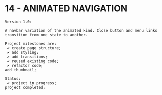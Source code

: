 # 14 - ANIMATED NAVIGATION

    Version 1.0:

    A navbar variation of the animated kind. Close button and menu links transition from one state to another.

    Project milestones are:
     ✔ create page structure;
     ✔ add styling;
     ✔ add transitions;
     ✔ reused existing code;
     ✔ refactor code;
    add thumbnail;

    Status:
     ✔ project in progress;
    project completed;
